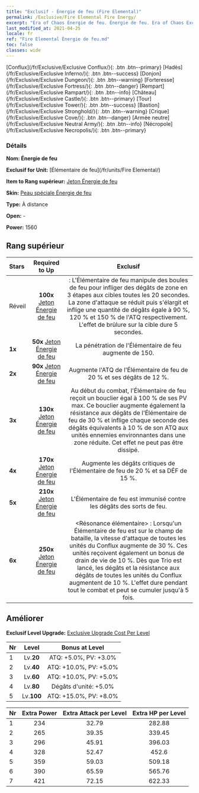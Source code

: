 ```yaml
---
title: "Exclusif - Énergie de feu (Fire Elemental)"
permalink: /Exclusive/Fire Elemental Fire Energy/
excerpt: "Era of Chaos Énergie de feu. Énergie de feu. Era of Chaos Exclusif Énergie de feu. Élémentaire de feu Exclusif."
last_modified_at: 2021-04-25
locale: fr
ref: "Fire Elemental Énergie de feu.md"
toc: false
classes: wide
---
```

 [Conflux](/fr/Exclusive/Exclusive Conflux/){: .btn .btn--primary} [Hadès](/fr/Exclusive/Exclusive Inferno/){: .btn .btn--success} [Donjon](/fr/Exclusive/Exclusive Dungeon/){: .btn .btn--warning} [Forteresse](/fr/Exclusive/Exclusive Fortress/){: .btn .btn--danger} [Rempart](/fr/Exclusive/Exclusive Rampart/){: .btn .btn--info} [Château](/fr/Exclusive/Exclusive Castle/){: .btn .btn--primary} [Tour](/fr/Exclusive/Exclusive Tower/){: .btn .btn--success} [Bastion](/fr/Exclusive/Exclusive Stronghold/){: .btn .btn--warning} [Crique](/fr/Exclusive/Exclusive Cove/){: .btn .btn--danger} [Armée neutre](/fr/Exclusive/Exclusive Neutral Army/){: .btn .btn--info} [Nécropole](/fr/Exclusive/Exclusive Necropolis/){: .btn .btn--primary} 

### Détails
 **Nom: Énergie de feu** 

 **Exclusif for Unit:** [Élémentaire de feu](/fr/units/Fire Elemental/) 

 **Item to Rang supérieur:** [Jeton Énergie de feu](/ItemsFR/con_998/)

 **Skin:** [Peau spéciale Énergie de feu](/ItemsFR/con_666/)

 **Type:** À distance

 **Open:** -

 **Power:** 1560

## Rang supérieur

  |     Stars    |  Required to Up | Exclusif |
  |:-------------|:---------------:|:---------------:|
  |  Réveil  | **100x** [Jeton Énergie de feu](/ItemsFR/con_998/) | <Trio de feu> : L'Élémentaire de feu manipule des boules de feu pour infliger des dégâts de zone en 3 étapes aux cibles toutes les 20 secondes. La zone d'attaque se réduit puis s'élargit et inflige une quantité de dégâts égale à 90 %, 120 % et 150 % de l'ATQ respectivement. L'effet de brûlure sur la cible dure 5 secondes. |
  | **1x** <i class="fas fa-star"/> | **50x** [Jeton Énergie de feu](/ItemsFR/con_998/) | La pénétration de l'Élémentaire de feu augmente de 150. |
  | **2x** <i class="fas fa-star"/> | **90x** [Jeton Énergie de feu](/ItemsFR/con_998/) | Augmente l'ATQ de l'Élémentaire de feu de 20 % et ses dégâts de 12 %. |
  | **3x** <i class="fas fa-star"/> | **130x** [Jeton Énergie de feu](/ItemsFR/con_998/) | Au début du combat, l'Élémentaire de feu reçoit un bouclier égal à 100 % de ses PV max. Ce bouclier augmente également la résistance aux dégâts de l'Élémentaire de feu de 30 % et inflige chaque seconde des dégâts équivalents à 10 % de son ATQ aux unités ennemies environnantes dans une zone réduite. Cet effet ne peut pas être dissipé. |
  | **4x** <i class="fas fa-star"/> | **170x** [Jeton Énergie de feu](/ItemsFR/con_998/) | Augmente les dégâts critiques de l'Élémentaire de feu de 20 % et sa DÉF de 15 %. |
  | **5x** <i class="fas fa-star"/> | **210x** [Jeton Énergie de feu](/ItemsFR/con_998/) | L'Élémentaire de feu est immunisé contre les dégâts des sorts de feu. |
  | **6x** <i class="fas fa-star"/> | **250x** [Jeton Énergie de feu](/ItemsFR/con_998/) | <Résonance élémentaire> : Lorsqu'un Élémentaire de feu est sur le champ de bataille, la vitesse d'attaque de toutes les unités du Conflux augmente de 30 %. Ces unités reçoivent également un bonus de drain de vie de 10 %. Dès que Trio est lancé, les dégâts et la résistance aux dégâts de toutes les unités du Conflux augmentent de 10 %. L'effet dure pendant tout le combat et peut se cumuler jusqu'à 5 fois. |


## Améliorer
 **Exclusif Level Upgrade:** [Exclusive Upgrade Cost Per Level](/Exclusive/ExclusiveUpgradeCostPerLevel/)

  |  Nr  |   Level  | Bonus at Level |
  |:-----|:--------:|:--------------:|
  | 1 | Lv.**20** | ATQ: +5.0%, PV: +3.0% |
  | 2 | Lv.**40** | ATQ: +10.0%, PV: +5.0% |
  | 3 | Lv.**60** | ATQ: +10.0%, PV: +5.0% |
  | 4 | Lv.**80** | Dégâts d'unité: +5.0% |
  | 5 | Lv.**100** | ATQ: +15.0%, PV: +8.0% |


  |  Nr  |  Extra Power | Extra Attack per Level | Extra HP per Level |
  |:-----|:--------:|:--------:|:--------:|
  | 1 | 234 | 32.79 | 282.88 |
  | 2 | 265 | 39.35 | 339.45 |
  | 3 | 296 | 45.91 | 396.03 |
  | 4 | 328 | 52.47 | 452.6 |
  | 5 | 359 | 59.03 | 509.18 |
  | 6 | 390 | 65.59 | 565.76 |
  | 7 | 421 | 72.15 | 622.33 |



